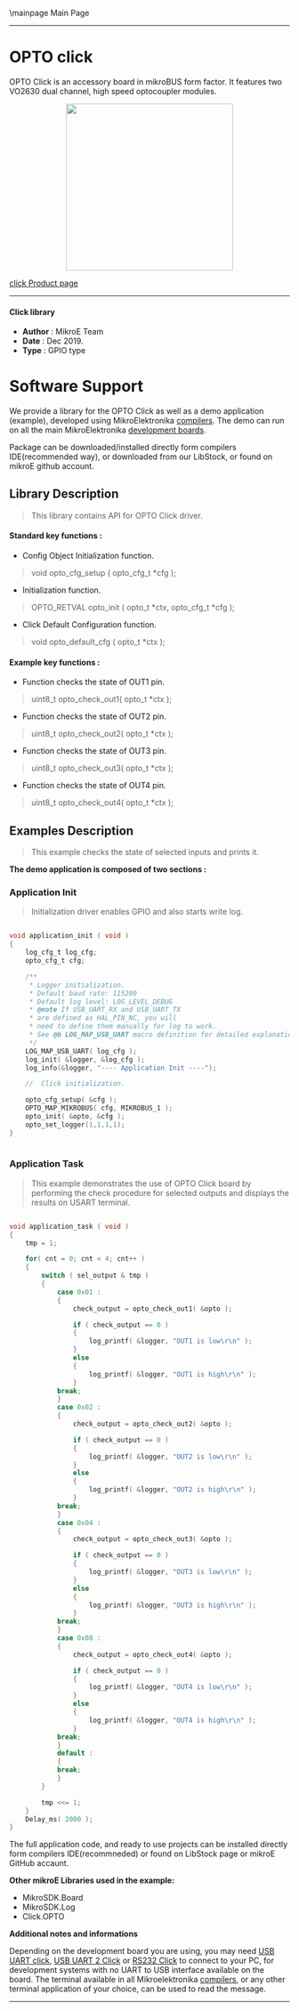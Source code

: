 \mainpage Main Page
 
 

---
# OPTO click

OPTO Click is an accessory board in mikroBUS form factor. It features two VO2630 dual channel, high speed optocoupler modules.

<p align="center">
  <img src="https://download.mikroe.com/images/click_for_ide/opto_click.png" height=300px>
</p>


[click Product page](https://www.mikroe.com/opto-click)

---


#### Click library 

- **Author**        : MikroE Team
- **Date**          : Dec 2019.
- **Type**          : GPIO type


# Software Support

We provide a library for the OPTO Click 
as well as a demo application (example), developed using MikroElektronika 
[compilers](https://shop.mikroe.com/compilers). 
The demo can run on all the main MikroElektronika [development boards](https://shop.mikroe.com/development-boards).

Package can be downloaded/installed directly form compilers IDE(recommended way), or downloaded from our LibStock, or found on mikroE github account. 

## Library Description

> This library contains API for OPTO Click driver.

#### Standard key functions :

- Config Object Initialization function.
> void opto_cfg_setup ( opto_cfg_t *cfg ); 
 
- Initialization function.
> OPTO_RETVAL opto_init ( opto_t *ctx, opto_cfg_t *cfg );

- Click Default Configuration function.
> void opto_default_cfg ( opto_t *ctx );


#### Example key functions :

- Function checks the state of OUT1 pin.
> uint8_t opto_check_out1( opto_t *ctx );
 
- Function checks the state of OUT2 pin.
> uint8_t opto_check_out2( opto_t *ctx );

- Function checks the state of OUT3 pin.
> uint8_t opto_check_out3( opto_t *ctx );

- Function checks the state of OUT4 pin.
> uint8_t opto_check_out4( opto_t *ctx );

## Examples Description

> This example checks the state of selected inputs and prints it.


**The demo application is composed of two sections :**

### Application Init 

> Initialization driver enables GPIO and also starts write log.

```c

void application_init ( void )
{
    log_cfg_t log_cfg;
    opto_cfg_t cfg;

    /** 
     * Logger initialization.
     * Default baud rate: 115200
     * Default log level: LOG_LEVEL_DEBUG
     * @note If USB_UART_RX and USB_UART_TX 
     * are defined as HAL_PIN_NC, you will 
     * need to define them manually for log to work. 
     * See @b LOG_MAP_USB_UART macro definition for detailed explanation.
     */
    LOG_MAP_USB_UART( log_cfg );
    log_init( &logger, &log_cfg );
    log_info(&logger, "---- Application Init ----");

    //  Click initialization.

    opto_cfg_setup( &cfg );
    OPTO_MAP_MIKROBUS( cfg, MIKROBUS_1 );
    opto_init( &opto, &cfg );
    opto_set_logger(1,1,1,1);
}
  
```

### Application Task

> This example demonstrates the use of OPTO Click board by performing
> the check procedure for selected outputs and displays the results on USART terminal.

```c

void application_task ( void )
{
    tmp = 1;

    for( cnt = 0; cnt < 4; cnt++ )
    {
        switch ( sel_output & tmp )
        {
            case 0x01 :
            {
                check_output = opto_check_out1( &opto );

                if ( check_output == 0 )
                {
                    log_printf( &logger, "OUT1 is low\r\n" );
                }
                else
                {
                    log_printf( &logger, "OUT1 is high\r\n" );
                }
            break;
            }
            case 0x02 :
            {
                check_output = opto_check_out2( &opto );

                if ( check_output == 0 )
                {
                    log_printf( &logger, "OUT2 is low\r\n" );
                }
                else
                {
                    log_printf( &logger, "OUT2 is high\r\n" );
                }
            break;
            }
            case 0x04 :
            {
                check_output = opto_check_out3( &opto );

                if ( check_output == 0 )
                {
                    log_printf( &logger, "OUT3 is low\r\n" );
                }
                else
                {
                    log_printf( &logger, "OUT3 is high\r\n" );
                }
            break;
            }
            case 0x08 :
            {
                check_output = opto_check_out4( &opto );

                if ( check_output == 0 )
                {
                    log_printf( &logger, "OUT4 is low\r\n" );
                }
                else
                {
                    log_printf( &logger, "OUT4 is high\r\n" );
                }
            break;
            }
            default :
            {
            break;
            }
        }

        tmp <<= 1;
    }
    Delay_ms( 2000 );
}
```



The full application code, and ready to use projects can be  installed directly form compilers IDE(recommneded) or found on LibStock page or mikroE GitHub accaunt.

**Other mikroE Libraries used in the example:** 

- MikroSDK.Board
- MikroSDK.Log
- Click.OPTO

**Additional notes and informations**

Depending on the development board you are using, you may need 
[USB UART click](https://shop.mikroe.com/usb-uart-click), 
[USB UART 2 Click](https://shop.mikroe.com/usb-uart-2-click) or 
[RS232 Click](https://shop.mikroe.com/rs232-click) to connect to your PC, for 
development systems with no UART to USB interface available on the board. The 
terminal available in all Mikroelektronika 
[compilers](https://shop.mikroe.com/compilers), or any other terminal application 
of your choice, can be used to read the message.



---
